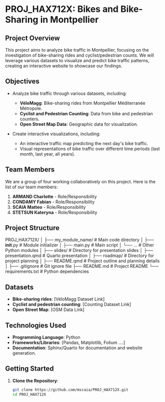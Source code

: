 # PROJ_HAX712X: Bikes and Bike-Sharing in Montpellier

## Project Overview
This project aims to analyze bike traffic in Montpellier, focusing on the investigation of bike-sharing rides and cyclist/pedestrian counts. We will leverage various datasets to visualize and predict bike traffic patterns, creating an interactive website to showcase our findings.

## Objectives
- Analyze bike traffic through various datasets, including:
  - **VéloMagg**: Bike-sharing rides from Montpellier Méditerranée Métropole.
  - **Cyclist and Pedestrian Counting**: Data from bike and pedestrian counters.
  - **Open Street Map Data**: Geographic data for visualization.

- Create interactive visualizations, including:
  - An interactive traffic map predicting the next day's bike traffic.
  - Visual representations of bike traffic over different time periods (last month, last year, all years).

## Team Members

We are a group of four working collaboratively on this project. Here is the list of our team members:

1. **ARMAND Charlotte** - Role/Responsibility
2. **CONDAMY Fabian** - Role/Responsibility
3. **SCAIA Matteo** - Role/Responsibility
4. **STETSUN Kateryna** - Role/Responsibility

## Project Structure
PROJ_HAX712X/
│
├── my_module_name/             # Main code directory
│   ├── __init__.py             # Module initializer
│   ├── main.py                  # Main script
│   └── ...                      # Other Python modules
│
├── slides/                      # Directory for presentation slides
│   ├── presentation.qmd         # Quarto presentation
│
├── roadmap/                     # Directory for project planning
│   ├── README.qmd               # Project outline and planning details
│
├── .gitignore                   # Git ignore file
├── README.md                    # Project README
└── requirements.txt             # Python dependencies

## Datasets
- **Bike-sharing rides**: [VéloMagg Dataset Link]
- **Cyclist and pedestrian counting**: [Counting Dataset Link]
- **Open Street Map**: [OSM Data Link]

## Technologies Used
- **Programming Language**: Python
- **Frameworks/Libraries**: [Pandas, Matplotlib, Folium ....]
- **Documentation**: Sphinx/Quarto for documentation and website generation.

## Getting Started
1. **Clone the Repository**:
   ```bash
   git clone https://github.com/mscaia/PROJ_HAX712X.git
   cd PROJ_HAX712X
